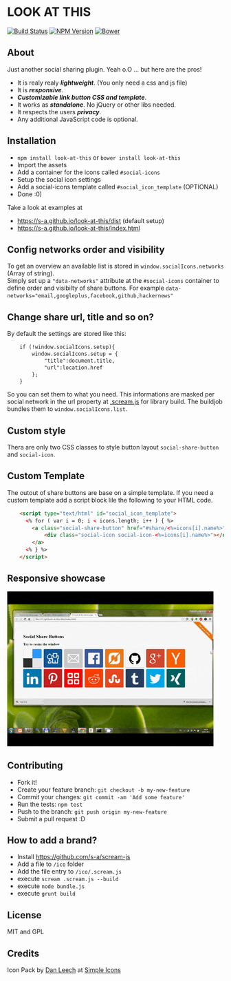 # LOOK AT THIS
[![Build Status](http://img.shields.io/travis/s-a/look-at-this.svg?style=flat-square)](https://travis-ci.org/s-a/look-at-this)
[![NPM Version](http://img.shields.io/npm/v/look-at-this.svg?style=flat-square)](https://www.npmjs.org/package/look-at-this)
[![Bower](http://img.shields.io/bower/v/look-at-this.svg?style=flat-square)](http://bower.io/search/?q=look-at-this)


## About
Just another social sharing plugin. Yeah o.O ... but here are the pros!

 - It is realy realy ***lightweight***. (You only need a css and js file)
 - It is ***responsive***.
 - ***Customizable link button CSS and template***.
 - It works as ***standalone***. No jQuery or other libs needed.
 - It respects the users ***privacy***.
 - Any additional JavaScript code is optional.


## Installation

 - ```npm install look-at-this``` or ```bower install look-at-this```
 - Import the assets
 - Add a container for the icons called ```#social-icons```
 - Setup the social icon settings
 - Add a social-icons template called ```#social_icon_template``` (OPTIONAL)
 - Done :0)

Take a look at examples at 
 - https://s-a.github.io/look-at-this/dist (default setup)
 - https://s-a.github.io/look-at-this/index.html

## Config networks order and visibility
To get an overview an available list is stored in ```window.socialIcons.networks``` (Array of string).  
Simply set up a ```"data-networks"``` attribute at the ```#social-icons``` container to define order and visibilty of share buttons. For example ```data-networks="email,googleplus,facebook,github,hackernews"```

## Change share url, title and so on?
By default the settings are stored like this:
```
	if (!window.socialIcons.setup){
		window.socialIcons.setup = {
			"title":document.title,
			"url":location.href
		};
	}
```
So you can set them to what you need. This informations are masked per social network in the url property at [.scream.js](https://github.com/s-a/look-at-this/blob/master/ico/.scream.js#L22) for library build. The buildjob bundles them to ```window.socialIcons.list```. 

## Custom style
Thera are only two CSS classes to style button layout ```social-share-button``` and ```social-icon```. 

## Custom Template
The outout of share buttons are base on a simple template. If you need a custom template add a script block lile the following to your HTML code.
``` html
	<script type="text/html" id="social_icon_template">
	  <% for ( var i = 0; i < icons.length; i++ ) { %>
		<a class="social-share-button" href="#share/<%=icons[i].name%>" target="_blank">
	 		<div class="social-icon social-icon-<%=icons[i].name%>"></div>
		</a>
	  <% } %>
	</script>
``` 


## Responsive showcase
[![Responsive showcase](responsive-showcase.gif)](https://s-a.github.io/look-at-this/dist)


## Contributing

 - Fork it!
 - Create your feature branch: `git checkout -b my-new-feature`
 - Commit your changes: `git commit -am 'Add some feature'`
 - Run the tests: `npm test`
 - Push to the branch: `git push origin my-new-feature`
 - Submit a pull request :D


## How to add a brand?

 - Install https://github.com/s-a/scream-js
 - Add a file to ```/ico``` folder
 - Add the file entry to ```/ico/.scream.js```
 - execute ```scream .scream.js --build```
 - execute ```node bundle.js```
 - execute ```grunt build```




## License
MIT and GPL

## Credits

Icon Pack by [Dan Leech](https://github.com/danleech) at [Simple Icons](https://github.com/danleech/simple-icons)